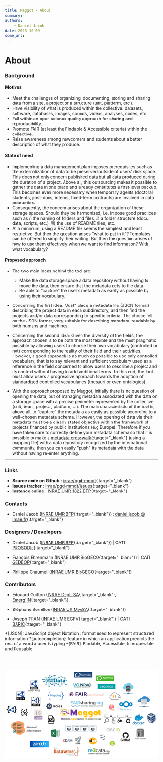 ```yaml
---
title: Maggot - About
summary: 
authors:
    - Daniel Jacob
date: 2023-10-09
some_url:
---
```


# About

<style>.md-typeset h1 {display: none;} .md-nav__item {font-size: medium}</style>

### Background

#### Motives

* Meet the challenges of organizing, documenting, storing and sharing data from a site, a project or a structure (unit, platform, etc.).
* Have visibility of what is produced within the collective: datasets, software, databases, images, sounds, videos, analyses, codes, etc.
* Fall within an open science quality approach for sharing and reproducibility.
* Promote FAIR (at least the Findable & Accessible criteria) within the collective.
* Raise awareness among newcomers and students about a better description of what they produce.

#### State of need

* Implementing a data management plan imposes prerequisites such as the externalization of data to be preserved outside of users' disk space. This does not only concern published data but all data produced during the duration of a project. Above all, this outsourcing makes it possible to gather the data in one place and already constitutes a first-level backup. This becomes even more necessary when temporary agents (doctoral students, post-docs, interns, fixed-term contracts) are involved in data production.
* Consequently, the concern arises about the organization of these storage spaces. Should they be harmonized, i.e. impose good practices such as _i_) the naming of folders and files, _ii_) a folder structure (docs, data, scripts, etc.), _iii_) the use of README files, etc.
* At a minimum, using a README file seems the simplest and least restrictive. But then the question arises “what to put in it”? Templates can be offered to simplify their writing. But then the question arises of how to use them effectively when we want to find information? With what vocabulary?

#### Proposed approach

* The two main ideas behind the tool are:
     * Make the data storage space a data repository without having to move the data, then ensure that the metadata gets to the data.
     * Be able to “capture” the user’s metadata as easily as possible by using their vocabulary.
* Concerning the first idea: "Just" place a metadata file (JSON format) describing the project data in each subdirectory, and then find the projects and/or data corresponding to specific criteria. The choice fell on the JSON format, very suitable for describing metadata, readable by both humans and machines.
* Concerning the second idea: Given the diversity of the fields, the approach chosen is to be both the most flexible and the most pragmatic possible by allowing users to choose their own vocabulary (controlled or not) corresponding to the reality of their field and their activities. However, a good approach is as much as possible to use only controlled vocabulary, that is to say relevant and sufficient vocabulary used as a reference in the field concerned to allow users to describe a project and its context without having to add additional terms. To this end, the tool must allow users a progressive approach towards the adoption of standardized controlled vocabularies (thesauri or even ontologies).

* With the approach proposed by Maggot, initially there is no question of opening the data, but of managing metadata associated with the data on a storage space with a precise perimeter represented by the collective (unit, team, project , platform, …). The main characteristic of the tool is, above all, to “capture” the metadata as easily as possible according to a well-chosen metadata schema. However, the opening of data via their metadata must be a clearly stated objective within the framework of projects financed by public institutions (e.g Europe). Therefore if you have taken care to correctly define your metadata schema so that it is possible to make a [metadata crosswalk][15]{:target="_blank"} (using a mapping file) with a data repository recognized by the international community, then you can easily "push" its metadata with the data without having re-enter anything.

---

### Links

* **Source code on Github** : [inrae/pgd-mmdt][10]{:target="_blank"}
* **Issues tracker** : [inrae/pgd-mmdt/issues][16]{:target="_blank"}
* **Instance online** : [INRAE UMR 1322 BFP][11]{:target="_blank"}

### Contacts

* Daniel Jacob ([INRAE UMR BFP][2]{:target="_blank"}) : [daniel.jacob @ inrae.fr][17]{:target="_blank"}

### Designers / Developers

* Daniel Jacob ([INRAE UMR BFP][2]{:target="_blank"}) | CATI [PROSODIe][4]{:target="_blank"}

* François Ehrenmann ([INRAE UMR BioGECO][1]{:target="_blank"}) | CATI [GEDEOP][5]{:target="_blank"}

* Philippe Chaumeil ([INRAE UMR BioGECO][1]{:target="_blank"})


### Contributors

* Edouard Guitton ([INRAE Dept. SA][6]{:target="_blank"}, [Emerg'IN][3]{:target="_blank"})

* Stéphane Bernillon ([INRAE UR MycSA][14]{:target="_blank"})

* Joseph TRAN ([INRAE UMR EGFV][12]{:target="_blank"}) | CATI [BARIC][13]{:target="_blank"}

*[JSON]: JavaScript Object Notation : format used to represent structured information
*[autocompletion]: feature in which an application predicts the rest of a word a user is typing
*[FAIR]: Findable, Accessible, Interoperable and Reusable

[1]: https://www6.bordeaux-aquitaine.inrae.fr/biogeco_eng/
[2]: https://eng-bfp.bordeaux-aquitaine.hub.inrae.fr/
[3]: https://www.emergin.fr/emergin_eng/
[4]: https://prosodie.cati.inrae.fr/
[5]: https://gedeop.cati.inrae.fr/
[6]: https://www.inrae.fr/en/divisions/sa
[7]: https://nextcloud.inrae.fr/s/HxEWSybeBW8rzke
[8]: https://recherche.data.gouv.fr/en
[9]: https://nextcloud.inrae.fr/s/iLHQYoAZp2i6ij7

[10]: https://github.com/inrae/pgd-mmdt
[11]: https://pmb-bordeaux.fr/maggot/

[12]: https://eng-egfv.bordeaux-aquitaine.hub.inrae.fr/
[13]: https://www.cesgo.org/catibaric/
[14]: https://eng-mycsa.bordeaux-aquitaine.hub.inrae.fr/

[15]: https://www.google.com/search?q=metadata+crosswalk+definition&oq=metadata+crosswalk

[16]: https://github.com/inrae/pgd-mmdt/issues
[17]: https://orcid.org/0000-0002-6687-7169

<br><br>

<center>
<a href="../images/LogoCloud.png" data-lightbox="fig1"><img src="../images/LogoCloud.png" width="800px"></a>
</center>

<br><br>